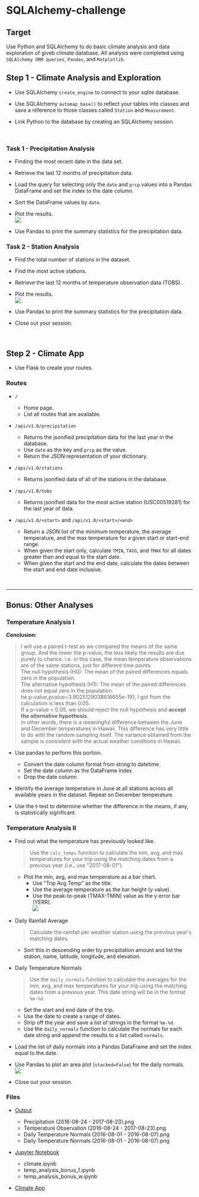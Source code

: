 # SQLAlchemy-challenge

## Target
Use Python and SQLAlchemy to do basic climate analysis and data exploration of giveb climate database. All analysis were completed using `SQLAlchemy ORM queries`, `Pandas`, and `Matplotlib`.<br/>

## Step 1 - Climate Analysis and Exploration
* Use SQLAlchemy `create_engine` to connect to your sqlite database.<br/>

* Use SQLAlchemy `automap_base()` to reflect your tables into classes and save a reference to those classes called `Station` and `Measurement`.<br/>

* Link Python to the database by creating an SQLAlchemy session.<br/>
<br/>

### Task 1 - Precipitation Analysis

* Finding the most recent date in the data set.<br/>

* Retrieve the last 12 months of precipitation data.<br/>

* Load the query for selecting only the `date` and `prcp` values into a Pandas DataFrame and set the index to the date column.<br/>

* Sort the DataFrame values by `date`.<br/>

* Plot the results.<br/>
  <img src="https://github.com/Ash-Tao/sqlalchemy-challenge/blob/main/Output/Precipitation%20(2016-08-24%20-%202017-08-23).png"><br/>

* Use Pandas to print the summary statistics for the precipitation data.<br/>

### Task 2 - Station Analysis

* Find the total number of stations in the dataset.<br/>

* Find the most active stations.<br/>

* Retrieve the last 12 months of temperature observation data (TOBS).<br/>

* Plot the results.<br/>
  <img src=https://github.com/Ash-Tao/sqlalchemy-challenge/blob/main/Output/Temperature%20Observation%20(2016-08-24%20-%202017-08-23).png><br/>

* Use Pandas to print the summary statistics for the precipitation data.<br/>

* Close out your session.<br/>
<br/>

## Step 2 - Climate App

* Use Flask to create your routes.<br/>

### Routes

* `/`<br/>
  * Home page.<br/>
  * List all routes that are available.<br/>

* `/api/v1.0/precipitation`<br/>
  * Returns the jsonified precipitation data for the last year in the database.<br/>
  * Use `date` as the key and `prcp` as the value.<br/>
  * Return the JSON representation of your dictionary.<br/>

* `/api/v1.0/stations`
  * Returns jsonified data of all of the stations in the database.<br/>

* `/api/v1.0/tobs`
  * Returns jsonified data for the most active station (USC00519281) for the last year of data.<br/>

* `/api/v1.0/<start>` and `/api/v1.0/<start>/<end>`<br/>
  * Return a JSON list of the minimum temperature, the average temperature, and the max temperature for a given start or start-end range.<br/>
  * When given the start only, calculate `TMIN`, `TAVG`, and `TMAX` for all dates greater than and equal to the start date.<br/>
  * When given the start and the end date, calculate the dates between the start and end date inclusive.<br/>
<br/>

- - -

## Bonus: Other Analyses

### Temperature Analysis I

__Conclusion:__<br/>
> I will use a paired t-test as we compared the means of the same group. And the lower the p-value, the less likely the results are due purely to chance. i.e. in this case, the mean temperature observations are of the same stations, just for different time points. <br/>
> The null hypothesis (H0): The mean of the paired differences equals zero in the population. <br/>
> The alternative hypothesis (H1): The mean of the paired differences does not equal zero in the population.<br/>
> he p-value,pvalue=3.9025129038616655e-191, I got from the calculation is less than 0.05.<br/>
> If a p-value < 0.05, we should reject the null hypothesis and __accept the alternative hypothesis__.<br/>
> In other words, there is a meaningful difference between the June and December temperatures in Hawaii. This difference has very little to do with the random sampling itself. The variance obtained from the sample is consistent with the actual weather conditions in Hawaii.<br/>
* Use pandas to perform this portion.<br/>
  * Convert the date column format from string to datetime.<br/>
  * Set the date column as the DataFrame index<br/>
  * Drop the date column<br/>

* Identify the average temperature in June at all stations across all available years in the dataset. Repeat on December temperature.<br/>

* Use the t-test to determine whether the difference in the means, if any, is statistically significant.<br/>

### Temperature Analysis II

* Find out what the temperature has previously looked like.<br/>
  > Use the `calc_temps` function to calculate the min, avg, and max temperatures for your trip using the matching dates from a previous year (i.e., use "2017-08-01").<br/>
  * Plot the min, avg, and max temperature as a bar chart.<br/>
    * Use "Trip Avg Temp" as the title.<br/>
    * Use the average temperature as the bar height (y value).<br/>
    * Use the peak-to-peak (TMAX-TMIN) value as the y error bar (YERR).<br/>
      <img src="https://github.com/Ash-Tao/sqlalchemy-challenge/blob/main/Output/Trip%20Avg%20Temp%20(2016-08-01%20-%202016-08-07).png"><br/>
* Daily Rainfall Average<br/>
  > Calculate the rainfall per weather station using the previous year's matching dates.<br/>
  * Sort this in descending order by precipitation amount and list the station, name, latitude, longitude, and elevation.<br/>

* Daily Temperature Normals<br/>
  > Use the `daily_normals` function to calculate the averages for the min, avg, and max temperatures for your trip using the matching dates from a previous year. This date string will be in the format `%m-%d`.<br/>
  * Set the start and end date of the trip.<br/>
  * Use the date to create a range of dates.<br/>
  * Strip off the year and save a list of strings in the format `%m-%d`.<br/>
  * Use the `daily_normals` function to calculate the normals for each date string and append the results to a list called `normals`.<br/>
* Load the list of daily normals into a Pandas DataFrame and set the index equal to the date.<br/>
* Use Pandas to plot an area plot (`stacked=False`) for the daily normals.<br/>
  <img src="https://github.com/Ash-Tao/sqlalchemy-challenge/blob/main/Output/Daily%20Temperature%20Normals%20(2016-08-01%20-%202016-08-07).png"><br/>
* Close out your session.<br/>

### Files
- [Output](https://github.com/Ash-Tao/sqlalchemy-challenge/tree/main/Output)<br/>
  - Precipitation (2016-08-24 - 2017-08-23).png<br/>
  - Temperature Observation (2016-08-24 - 2017-08-23).png<br/>
  - Daily Temperature Normals (2016-08-01 - 2016-08-07).png<br/>
  - Daily Temperature Normals (2016-08-01 - 2016-08-07).png<br/>

- [Jupyter Notebook](https://github.com/Ash-Tao/sqlalchemy-challenge/tree/main/Jupyter%20Notebook)<br/>
  - climate.ipynb<br/>
  - temp_analysis_bonus_1.ipynb<br/>
  - temp_analysis_bonus_w.ipynb<br/>
- [Climate App](https://github.com/Ash-Tao/sqlalchemy-challenge/blob/main/app.py)<br/>
